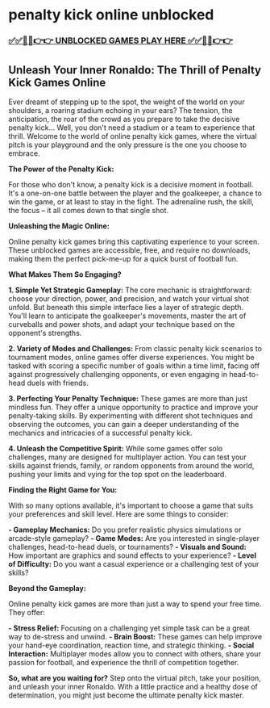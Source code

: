 # penalty kick online unblocked

### [✅✅🔴🔴👉👉 UNBLOCKED GAMES PLAY HERE ✅✅🔴🔴👉👉](https://topstoryindia.com)

##  Unleash Your Inner Ronaldo: The Thrill of Penalty Kick Games Online 

Ever dreamt of stepping up to the spot, the weight of the world on your shoulders, a roaring stadium echoing in your ears? The tension, the anticipation, the roar of the crowd as you prepare to take the decisive penalty kick...  Well, you don't need a stadium or a team to experience that thrill.  Welcome to the world of online penalty kick games, where the virtual pitch is your playground and the only pressure is the one you choose to embrace.

**The Power of the Penalty Kick:**

For those who don't know, a penalty kick is a decisive moment in football. It's a one-on-one battle between the player and the goalkeeper, a chance to win the game, or at least to stay in the fight. The adrenaline rush, the skill, the focus – it all comes down to that single shot.

**Unleashing the Magic Online:**

Online penalty kick games bring this captivating experience to your screen. These unblocked games are accessible, free, and require no downloads, making them the perfect pick-me-up for a quick burst of football fun.

**What Makes Them So Engaging?**

**1. Simple Yet Strategic Gameplay:** The core mechanic is straightforward: choose your direction, power, and precision, and watch your virtual shot unfold. But beneath this simple interface lies a layer of strategic depth. You'll learn to anticipate the goalkeeper's movements, master the art of curveballs and power shots, and adapt your technique based on the opponent's strengths.

**2. Variety of Modes and Challenges:** From classic penalty kick scenarios to tournament modes, online games offer diverse experiences. You might be tasked with scoring a specific number of goals within a time limit, facing off against progressively challenging opponents, or even engaging in head-to-head duels with friends.

**3.  Perfecting Your Penalty Technique:** These games are more than just mindless fun. They offer a unique opportunity to practice and improve your penalty-taking skills.  By experimenting with different shot techniques and observing the outcomes, you can gain a deeper understanding of the mechanics and intricacies of a successful penalty kick.

**4.  Unleash the Competitive Spirit:**  While some games offer solo challenges, many are designed for multiplayer action. You can test your skills against friends, family, or random opponents from around the world, pushing your limits and vying for the top spot on the leaderboard.

**Finding the Right Game for You:**

With so many options available, it's important to choose a game that suits your preferences and skill level. Here are some things to consider:

**- Gameplay Mechanics:** Do you prefer realistic physics simulations or arcade-style gameplay?
**- Game Modes:** Are you interested in single-player challenges, head-to-head duels, or tournaments?
**- Visuals and Sound:**  How important are graphics and sound effects to your experience?
**- Level of Difficulty:**  Do you want a casual experience or a challenging test of your skills?

**Beyond the Gameplay:**

Online penalty kick games are more than just a way to spend your free time. They offer:

**- Stress Relief:**  Focusing on a challenging yet simple task can be a great way to de-stress and unwind.
**- Brain Boost:**  These games can help improve your hand-eye coordination, reaction time, and strategic thinking.
**- Social Interaction:**  Multiplayer modes allow you to connect with others, share your passion for football, and experience the thrill of competition together.

**So, what are you waiting for?**  Step onto the virtual pitch, take your position, and unleash your inner Ronaldo.  With a little practice and a healthy dose of determination, you might just become the ultimate penalty kick master. 
